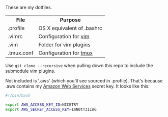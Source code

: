 These are my dotfiles.

<table>
  <tr>
    <th>File</th><th>Purpose</th>
  </tr>
  <tr>
    <td>.profile</td><td>OS X equivalent of .bashrc</td>
  </tr>
  <tr>
    <td>.vimrc</td><td>Configuration for <a href="http://www.vim.org/">vim</a></td>
  </tr>
  <tr>
    <td>.vim</td><td>Folder for vim plugins</td>
  </tr>
  <tr>
    <td>.tmux.conf</td><td>Configuration for <a href="http://tmux.sourceforge.net/">tmux</a></td>
  </tr>
</table>

Use `git clone --recursive` when pulling down this repo to include the submodule vim plugins.

Not included is '.aws' (which you'll see sourced in .profile). That's because .aws contains my [Amazon Web Services](http://aws.amazon.com/) secret key. It looks like this:

```bash
#!/bin/bash

export AWS_ACCESS_KEY_ID=NICETRY
export AWS_SECRET_ACCESS_KEY=1mN0tT31InG
```

